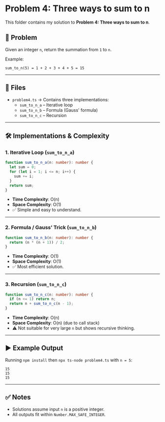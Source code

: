 # Problem 4: Three ways to sum to n

This folder contains my solution to **Problem 4: Three ways to sum to n**.

## 📌 Problem
Given an integer `n`, return the summation from `1` to `n`.

Example:
```
sum_to_n(5) = 1 + 2 + 3 + 4 + 5 = 15
```

---

## 📂 Files
- `problem4.ts` → Contains three implementations:
    - `sum_to_n_a` – Iterative loop
    - `sum_to_n_b` – Formula (Gauss' formula)
    - `sum_to_n_c` – Recursion

---

## 🛠 Implementations & Complexity

### 1. Iterative Loop (`sum_to_n_a`)
```ts
function sum_to_n_a(n: number): number {
  let sum = 0;
  for (let i = 1; i <= n; i++) {
    sum += i;
  }
  return sum;
}
```
- **Time Complexity**: O(n)
- **Space Complexity**: O(1)
- ✅ Simple and easy to understand.

---

### 2. Formula / Gauss’ Trick (`sum_to_n_b`)
```ts
function sum_to_n_b(n: number): number {
  return (n * (n + 1)) / 2;
}
```
- **Time Complexity**: O(1)
- **Space Complexity**: O(1)
- ✅ Most efficient solution.

---

### 3. Recursion (`sum_to_n_c`)
```ts
function sum_to_n_c(n: number): number {
  if (n <= 1) return n;
  return n + sum_to_n_c(n - 1);
}
```
- **Time Complexity**: O(n)
- **Space Complexity**: O(n) (due to call stack)
- ⚠️ Not suitable for very large `n` but shows recursive thinking.

---

## ▶️ Example Output
Running `npm install` then `npx ts-node problem4.ts` with `n = 5`:

```
15
15
15
```

---

## ✅ Notes
- Solutions assume input `n` is a positive integer.
- All outputs fit within `Number.MAX_SAFE_INTEGER`.